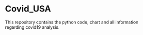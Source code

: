 # Covid_USA
This repository  contains the python code, chart and all information regarding covid19 analysis.
